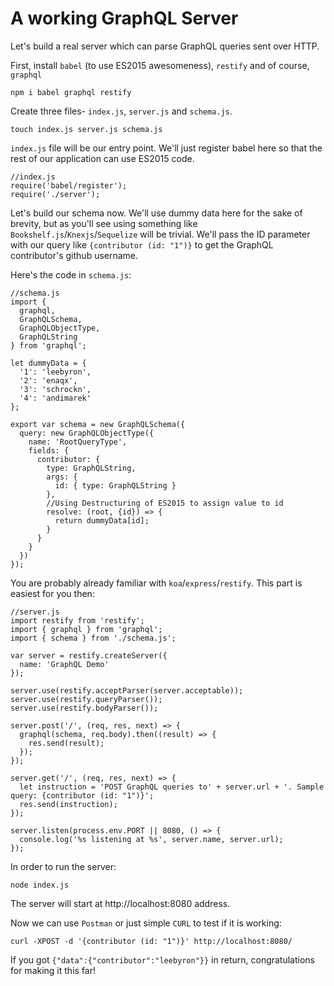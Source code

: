 # A working GraphQL Server

Let's build a real server which can parse GraphQL queries sent over HTTP.

First, install `babel` (to use ES2015 awesomeness), `restify` and of course, `graphql`

```
npm i babel graphql restify
```

Create three files- `index.js`, `server.js` and `schema.js`.

```
touch index.js server.js schema.js
```

`index.js` file will be our entry point. We'll just register babel here so that the rest of our application can use ES2015 code.

```
//index.js
require('babel/register');
require('./server');
```

Let's build our schema now. We'll use dummy data here for the sake of brevity, but as you'll see using something like `Bookshelf.js`/`Knexjs`/`Sequelize` will be trivial. We'll pass the ID parameter with our query like `{contributor (id: "1")}` to get the GraphQL contributor's github username.

Here's the code in `schema.js`:

```
//schema.js
import {
  graphql,
  GraphQLSchema,
  GraphQLObjectType,
  GraphQLString
} from 'graphql';

let dummyData = {
  '1': 'leebyron',
  '2': 'enaqx',
  '3': 'schrockn',
  '4': 'andimarek'
};

export var schema = new GraphQLSchema({
  query: new GraphQLObjectType({
    name: 'RootQueryType',
    fields: {
      contributor: {
        type: GraphQLString,
        args: {
          id: { type: GraphQLString }
        },
        //Using Destructuring of ES2015 to assign value to id
        resolve: (root, {id}) => {
          return dummyData[id];
        }
      }
    }
  })
});
```
You are probably already familiar with `koa`/`express`/`restify`.  This part is easiest for you then:

```
//server.js
import restify from 'restify';
import { graphql } from 'graphql';
import { schema } from './schema.js';

var server = restify.createServer({
  name: 'GraphQL Demo'
});

server.use(restify.acceptParser(server.acceptable));
server.use(restify.queryParser());
server.use(restify.bodyParser());

server.post('/', (req, res, next) => {
  graphql(schema, req.body).then((result) => {
    res.send(result);
  });
});

server.get('/', (req, res, next) => {
  let instruction = 'POST GraphQL queries to' + server.url + '. Sample query: {contributor (id: "1")}';
  res.send(instruction);
});

server.listen(process.env.PORT || 8080, () => {
  console.log('%s listening at %s', server.name, server.url);
});
```

In order to run the server:

```
node index.js
```

The server will start at http://localhost:8080 address.

Now we can use `Postman` or just simple `CURL` to test if it is working:

```
curl -XPOST -d '{contributor (id: "1")}' http://localhost:8080/
```

If you got `{"data":{"contributor":"leebyron"}}` in return, congratulations for making it this far!
